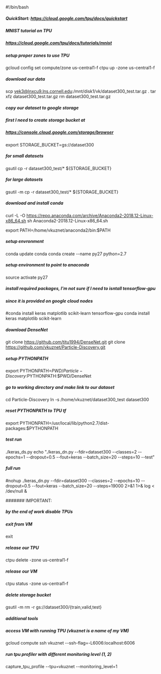 #!/bin/bash

##### QuickStart: https://cloud.google.com/tpu/docs/quickstart

##### MNIST tutorial on TPU
##### https://cloud.google.com/tpu/docs/tutorials/mnist

##### setup proper zones to use TPU
gcloud config set compute/zone us-central1-f
ctpu up -zone us-central1-f

##### download our data
scp vek3@lnxcu9.lns.cornell.edu:/mnt/disk1/vk/dataset300_test.tar.gz .
tar xfz dataset300_test.tar.gz
rm dataset300_test.tar.gz

##### copy our dataset to google storage
##### first I need to create storage bucket at
##### https://console.cloud.google.com/storage/browser
export STORAGE_BUCKET=gs://dataset300

##### for small datasets
gsutil cp -r dataset300_test/* ${STORAGE_BUCKET}

##### for large datasets
gsutil -m cp -r dataset300_test/* ${STORAGE_BUCKET}

##### download and install conda
curl -L -O https://repo.anaconda.com/archive/Anaconda2-2018.12-Linux-x86_64.sh
sh Anaconda2-2018.12-Linux-x86_64.sh

export PATH=/home/vkuznet/anaconda2/bin:$PATH

##### setup envronment
conda update conda
conda create --name py27 python=2.7

##### setup environment to point to anaconda
source activate py27

##### install required packages, I'm not sure if I need to isntall tensorflow-gpu
##### since it is provided on google cloud nodes
#conda install keras matplotlib scikit-learn tensorflow-gpu
conda install keras matplotlib scikit-learn

##### download DenseNet
git clone https://github.com/titu1994/DenseNet.git
git clone https://github.com/vkuznet/Particle-Discovery.git

##### setup PYTHONPATH
export PYTHONPATH=$PWD/Particle-Discovery:$PYTHONPATH:$PWD/DenseNet

##### go to working directory and make link to our dataset
cd Particle-Discovery
ln -s /home/vkuznet/dataset300_test dataset300

##### reset PYTHONPATH to TPU tf
export PYTHONPATH=/usr/local/lib/python2.7/dist-packages:$PYTHONPATH

##### test run
./keras_ds.py
echo "./keras_dn.py --fdir=dataset300 --classes=2 --epochs=1 --dropout=0.5 --fout=keras --batch_size=20 --steps=10 --test"

##### full run
#nohup ./keras_dn.py --fdir=dataset300 --classes=2 --epochs=10 --dropout=0.5 --fout=keras --batch_size=20 --steps=19000 2>&1 1>& log < /dev/null &

####### IMPORTANT:
##### by the end of work disable TPUs

##### exit from VM
exit

##### release our TPU
ctpu delete -zone us-central1-f

##### release our VM
ctpu status -zone us-central1-f

##### delete storage bucket
gsutil -m rm -r gs://dataset300/{train,valid,test}

##### additional tools
##### access VM with running TPU (vkuznet is a name of my VM)
gcloud compute ssh vkuznet --ssh-flag=-L6006:localhost:6006

##### run tpu profiler with different monitoring level (1, 2)
capture_tpu_profile --tpu=vkuznet  --monitoring_level=1
